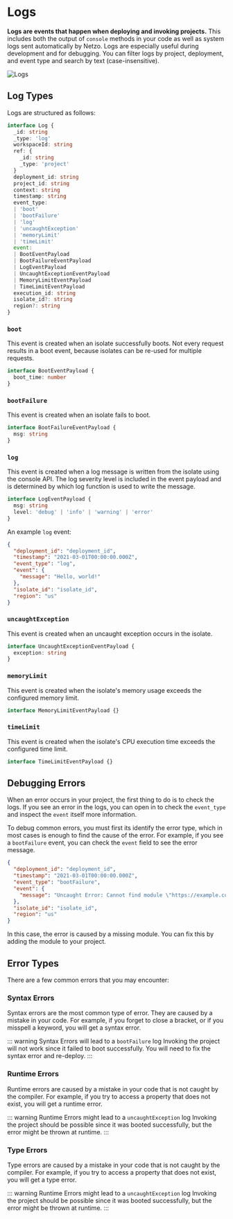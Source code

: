 # Logs

**Logs are events that happen when deploying and invoking projects.** This includes both the output of `console` methods in your code as well as system logs sent automatically by Netzo. Logs are especially useful during development and for debugging. You can filter logs by project, deployment, and event type and search by text (case-insensitive).

![Logs](/docs/images/projects/projects-logs.webp)

## Log Types

Logs are structured as follows:

```ts
interface Log {
  _id: string
  _type: 'log'
  workspaceId: string
  ref: {
    _id: string
    _type: 'project'
  }
  deployment_id: string
  project_id: string
  context: string
  timestamp: string
  event_type:
  | 'boot'
  | 'bootFailure'
  | 'log'
  | 'uncaughtException'
  | 'memoryLimit'
  | 'timeLimit'
  event:
  | BootEventPayload
  | BootFailureEventPayload
  | LogEventPayload
  | UncaughtExceptionEventPayload
  | MemoryLimitEventPayload
  | TimeLimitEventPayload
  execution_id: string
  isolate_id?: string
  region?: string
}
```

### `boot`

This event is created when an isolate successfully boots. Not every request
results in a boot event, because isolates can be re-used for multiple requests.

```ts
interface BootEventPayload {
  boot_time: number
}
```

### `bootFailure`

This event is created when an isolate fails to boot.

```ts
interface BootFailureEventPayload {
  msg: string
}
```

### `log`

This event is created when a log message is written from the isolate using the console API. The log severity level is included in the event payload and is determined by which log function is used to write the message.

```ts
interface LogEventPayload {
  msg: string
  level: 'debug' | 'info' | 'warning' | 'error'
}
```

An example `log` event:

```json
{
  "deployment_id": "deployment_id",
  "timestamp": "2021-03-01T00:00:00.000Z",
  "event_type": "log",
  "event": {
    "message": "Hello, world!"
  },
  "isolate_id": "isolate_id",
  "region": "us"
}
```

### `uncaughtException`

This event is created when an uncaught exception occurs in the isolate.

```ts
interface UncaughtExceptionEventPayload {
  exception: string
}
```

### `memoryLimit`

This event is created when the isolate's memory usage exceeds the configured memory limit.

```ts
interface MemoryLimitEventPayload {}
```

### `timeLimit`

This event is created when the isolate's CPU execution time exceeds the configured time limit.

```ts
interface TimeLimitEventPayload {}
```


## Debugging Errors

When an error occurs in your project, the first thing to do is to check the logs. If you see an error in the logs, you can open in to check the `event_type` and inspect the `event` itself more information.

To debug common errors, you must first its identify the error type, which in most cases is enough to find the cause of the error. For example, if you see a `bootFailure` event, you can check the `event` field to see the error message.

```json
{
  "deployment_id": "deployment_id",
  "timestamp": "2021-03-01T00:00:00.000Z",
  "event_type": "bootFailure",
  "event": {
    "message": "Uncaught Error: Cannot find module \"https://example.com/mod.ts\""
  },
  "isolate_id": "isolate_id",
  "region": "us"
}
```

In this case, the error is caused by a missing module. You can fix this by adding the module to your project.

## Error Types

There are a few common errors that you may encounter:

### Syntax Errors

Syntax errors are the most common type of error. They are caused by a mistake in your code. For example, if you forget to close a bracket, or if you misspell a keyword, you will get a syntax error.

::: warning Syntax Errors will lead to a `bootFailure` log
Invoking the project will not work since it failed to boot successfully. You will need to fix the syntax error and re-deploy.
:::

### Runtime Errors

Runtime errors are caused by a mistake in your code that is not caught by the compiler. For example, if you try to access a property that does not exist, you will get a runtime error.

::: warning Runtime Errors might lead to a `uncaughtException` log
Invoking the project should be possible since it was booted successfully, but the error might be thrown at runtime.
:::

### Type Errors

Type errors are caused by a mistake in your code that is not caught by the compiler. For example, if you try to access a property that does not exist, you will get a type error.

::: warning Runtime Errors might lead to a `uncaughtException` log
Invoking the project should be possible since it was booted successfully, but the error might be thrown at runtime.
:::
